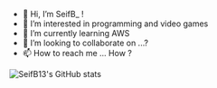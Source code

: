 - 👋 Hi, I’m SeifB_ !
- 👀 I’m interested in programming and video games
- 🌱 I’m currently learning AWS
- 💞️ I’m looking to collaborate on ...?
- 📫 How to reach me ... How ?

<!---
SeifB13/SeifB13 is a ✨ special ✨ repository because its `README.md` (this file) appears on your GitHub profile.
You can click the Preview link to take a look at your changes.
--->

![SeifB13's GitHub stats](https://github-readme-stats-perso-git-master-seifb-s-projects.vercel.app/api?username=SeifB13&show_icons=true&hide_border=true)
